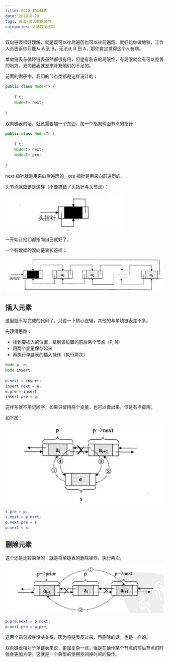 ```yaml
---
title: 0020-双向链表
date: 2019-8-28
tags: 算法-大话数据结构
categories: 大话数据结构
---
```


双向链表很好理解，就是既可以往后遍历也可以往前遍历。就好比你做地铁，工作人员告诉你只能从 A 到 B，无法从 B 到 A，那你肯定觉得这个人有病。

单向链表与循环链表虽然都很有用，但是有各自的局限性，有局限就会有可以完善的地方，双向链表就是来补充他们的不足的。

前面的例子中，我们的节点类都是这样设计的：

```java
public class Node<T> {

    T t;
    Node<T> next;

}
```

双向链表的话，就还需要加一个东西，加一个指向前面节点的指针：

```java
public class Node<T> {

    T t;
    Node<T> next;
    Node<T> pre;

}
```

next 指针就是用来向后遍历的，pre 指针是用来向前遍历的。

头节点就应该是这样（不要搞错了头指针与头节点）：

![](https://github.com/aprz512/pic4aprz512/blob/master/Blog/%E7%AE%97%E6%B3%95/%E5%A4%A7%E8%AF%9D%E6%95%B0%E6%8D%AE%E7%BB%93%E6%9E%84/3-14-3.png?raw=true)

一开始让他们都指向自己就好了。

一个有数据的双向链表长这样：

![](https://github.com/aprz512/pic4aprz512/blob/master/Blog/%E7%AE%97%E6%B3%95/%E5%A4%A7%E8%AF%9D%E6%95%B0%E6%8D%AE%E7%BB%93%E6%9E%84/3-14-4.png?raw=true)



## 插入元素

这里就不写完成的代码了，只说一下核心逻辑，其他的与单项链表差不多。

先理清思路：

- 找到要插入的位置，拿到该位置的前后两个节点（P, N）
- 用两个变量保存起来
- 再执行单链表的插入操作（执行两次）

```java
Node p, e;
Node insert;

p.next = insert;
insert.next = e;
e.pre = insert;
insert.pre = p;
```

这样写就不用记顺序，如果只使用两个变量，也可以做出来，但是有点蛋疼。

如下图：

![](https://github.com/aprz512/pic4aprz512/blob/master/Blog/%E7%AE%97%E6%B3%95/%E5%A4%A7%E8%AF%9D%E6%95%B0%E6%8D%AE%E7%BB%93%E6%9E%84/3-14-5.png?raw=true)

```java
s.pre = p;
s.next = p.next;
p.next.pre = s
p.next = s;
```



## 删除元素

这个还是比较简单的：就是将单链表的删除操作，执行两次。

![](https://github.com/aprz512/pic4aprz512/blob/master/Blog/%E7%AE%97%E6%B3%95/%E5%A4%A7%E8%AF%9D%E6%95%B0%E6%8D%AE%E7%BB%93%E6%9E%84/3-14-6.png?raw=true)

```java
p.pre.next = p.next;
p.next.pre = p.pre;
```

这两个语句顺序没啥关系，因为将链表反过来，再删除的话，也是一样的。



双向链表相对于单链表来说，更加复杂一点，但是在操作某个节点的前后节点的时候会更加方便。这就是一个典型的使用空间换时间的操作。